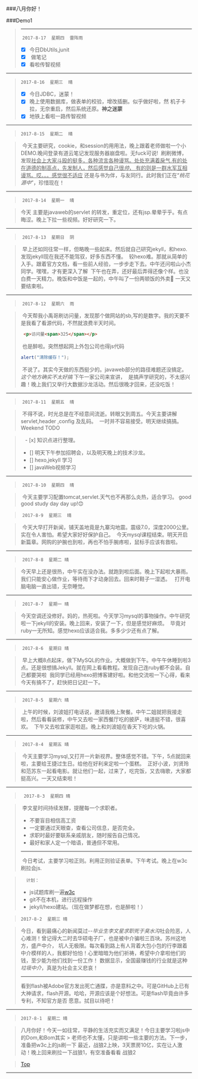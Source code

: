 ###八月你好！

###Demo1
> ---
>  `2017-8-17  星期四  雷阵雨`
 
> - [x] 今日DbUtils,junit
> - [x]  做笔记
> - [x] 看啦传智视频
---
> `2017-8-16  星期三  晴`
> - [x] 今日JDBC，迷蒙！
> - [x] 晚上使用数据库，做表单的校验，增改插删。似乎做好啦，然 机子卡拉，无奈重启，然后系统还原。**神之迷蒙**
> - [x] 地铁上看啦一路传智视频
---
> `2017-8-15  星期二  晴`

>  今天主要研究，cookie，和session的用用法，晚上跟着老师做啦一个小DEMO.晚间登录有道云笔记发现服务器崩盘啦。无fuck可说!
>  刷刷微博，发现<ins>社会上大家斗殴的挺多，各种流言各种谩骂。处处充满着戾气.有的处在道德的制高点，先发制人，然后感觉自己很*帅*，
>  有的则是一群水军互相谩骂。哎。。。感觉很不适应</ins> 还是与书为伴，与友同行。此时我们正在“*桃花源中*”，珍惜现在！
---
>  `2017-8-14  星期一  晴`

> 今天 主要是javaweb的servlet 的转发，重定位，还有jsp.晕晕乎乎。有点晦涩。晚上下拉一些视频。好好研究一下。
---
>  `2017-8-13  星期日  阴`

>  早上还如同往常一样，但略晚一些起床。然后就自己研究jekyll，和hexo.发现jekyll现在我还不能驾驭，好多东西不懂。
>  较hexo难。那就从简单的入手。跟着官方文档，看一些前人经验，一步步走下去。中午还问啦山小杰同学。嘿嘿，才有更深入了解
>  下午也在弄，还好最后弄得还像个样。也没白费一天精力。晚饭和中饭是一起的，中午叫了一份两顿饭的外卖:eyes: 一天又要结束啦。
---
>  `2017-8-12  星期六  雨`

>  今天帮我小禹哥刷访问量，发现那个做网站的sb,写的是数字。我的天要不是我看了看源代码，不然就浪费半天时间。
>  ``` html
>  <p>访问量<span>325</span></p>
>  ```
>  也是醉啦。突然想起网上外包公司也得js代码
>  ``` javascript
>  alert("清除缓存！");
>  ```
>  不说了。其实今天做的东西挺少的。javaweb部分的路径难题还没搞定。_这个地方确实不太好搞_ 下午一家公司来宣讲，
>  是搞声学研究的，不太感兴趣！晚上我们又举行大数据沙龙活动。然后很晚才回来，还没吃饭！
---
>  `2017-8-11  星期五  晴`

>  不得不说，时光总是在不经意间流逝。转眼又到周五。今天主要讲解servlet,header ,config 及乱码。
>  一时并不容易接受。明天继续搞搞。
>  Weekend TODO

>    - [x] 知识点进行整理。
>    - [] 明天下午参加招聘会，以及明天晚上的技术沙龙。
>    - [] hexo,jekyll 学习
>    - [] javaWeb视频学习
---
>  `2017-8-10  星期四  晴`

>  今天主要学习配置tomcat,servlet.天气也不再那么炎热，适合学习。
>  good good study day day up!:blush:

>  `2017-8-9  星期三  晴`

>  今天大早打开新闻，铺天盖地竟是九寨沟地震。震级7.0，深度2000公里。实在令人害怕。希望大家好好保护自己。
>  今天mysql课程结束。明天开启新篇章。网购的护腕也到啦，再也不怕手腕疼啦，鼠标手应该有救啦。
---
>  `2017-8-8  星期二 晴`

>  今天早上还是很热，中午实在没办法。就跑到啦后面。晚上下起啦大暴雨。 我们只能安心做作业，等待雨下才动身回去。回来时鞋子一湿透。
>   打开电脑电脑一直出错，无奈睡觉。
---
>  `2017-8-7  星期一 晴`

> 今天空调还没修好。妈的，热死啦。今天学习mysql的事物操作。中午研究啦一下jekyll的安装。晚上回来，安装了一下，但是感觉好麻烦。
>  毕竟对ruby一无所知。感觉hexo应该适合我。多多少少还有点了解。
---
>  `2017-8-6  星期日 晴`

>  早上大概8点起床，做下MySQL的作业。大概做到下午。中午午休睡到啦3点。还是很想搞Jekyll。就在网上看看教程。发现自己连ruby都不会装。自己都要哭啦
>  我同学已经用hexo把博客建好啦。和他交流啦一下心得，看来今天有搞不了，赶快把日记赶一下。
---
>  `2017-8-5  星期六 晴`

>  上午的时候，刘波姐打电话说，邀请我晚上聚餐。中午二姐就把我接走啦，然后看看装修，中午又去啦一家西餐厅吃的披萨，味道挺不错，很喜欢。
>  下午又去啦宜家逛啦逛。晚上和刘波姐在香天下吃的火锅。
---
>  `2017-8-4  星期五 晴`

>  今天主要学习mysql,又打开一片新视界。整体感觉不错。下午，5点就回来啦，主要给王捷过生日。给他在好利来定啦一个蛋糕。
>  正好小波，刘贤玲和范苏东一起看电影。就让他们一起，过来了，吃完饭，又去嗨歌，大家都挺高兴。一天又结束啦！
---
>   `2017-8-3  星期四 晴`

>  李文星时间持续发酵，提醒每一个求职者。
>	- 不要盲目相信高工资
> - 一定要通过天眼查，查看公司信息，是否完全。
>- 求职时最好要联系亲戚朋友，随时报告自己情况。
>- 最好和家人定一个暗语，普通但不常用。 
>- - -
>  今日考试，主要学习啦正则。利用正则验证表单。下午考试。晚上在w3c刷拉会js.

>		计划：
>	* js试题库刷一遍[w3c](https://w3cschool.cn)
>	* git不在本机，进行远程操作
>	* jekyll/hexo建站。（现在做梦都在想，也是醉啦！）


> `2017-8-2  星期三 晴`

> 今日，看到最痛心的新闻莫过--*毕业生李文星求职死于臭水沟*社会险恶，人心难测！曾记得大二时去华硕电子厂，也是被中介骗啦三百块。苏州这地方，盛产中介，
> 坑人无极限。每次看到路上有人背着大包小包的行李跟着中介模样的人，我都好怕怕！心里暗暗为他们祈祷，希望中介拿啦他们的钱，至少能为他们找到一份工作！
> 数据显示，全国最赚钱的行业就是这种*垃圾中介*，真是为社会主义悲哀！
> - - - - - -
> 看到flash被Adobe官方发出死亡通牒，亦是意料之中。可是GitHub上已有大神请求，flash开源。哈哈，开源应该是个好想法。可是flash毕竟由许多专利，不知官方是否
> 愿意。拭目以待吧！

>

---
> `2017-8-1  星期二 晴`

>  八月你好！今天一如往常，平静的生活充实而又满足！今日主要学习啦js中的Dom,和Bom其实 > 老师也不太懂，只是讲啦一些主要的方法。下一步，准备把w3c上的js刷一下
>  最近，战狼2上映，3天票房10亿，实在让人激动！晚上回来刷拉一下战狼1，有空准备看看
>  战狼2

> [Top](Aug.md#Demo1)
- - -


